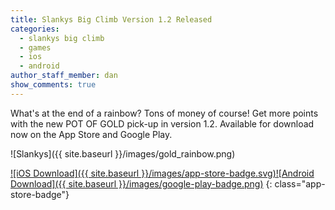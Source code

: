 ```yaml
---
title: Slankys Big Climb Version 1.2 Released
categories:
  - slankys big climb
  - games
  - ios
  - android
author_staff_member: dan
show_comments: true
---
```

What's at the end of a rainbow? Tons of money of course! Get more points with the new POT OF GOLD pick-up in version 1.2. Available for download now on the App Store and Google Play.

![Slankys]({{ site.baseurl }}/images/gold_rainbow.png)

[![iOS Download]({{ site.baseurl }}/images/app-store-badge.svg)](https://itunes.apple.com/us/app/slankys-big-climb-endless-run/id1280790074?mt=8)[![Android Download]({{ site.baseurl }}/images/google-play-badge.png)](https://play.google.com/store/apps/details?id=com.base11studios.infiniteclimb&hl=en)
{: class="app-store-badge"}
